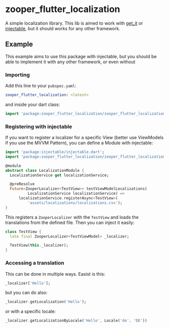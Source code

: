 # zooper_flutter_localization

A simple localization library.
This lib is aimed to work with [get_it](https://pub.dev/packages/get_it) or [injectable](https://pub.dev/packages/injectable),
but it should works for any other framework.

## Example

This example aims to use this package with injectable, but you should be able to implement it with any other framework, or even without

### Importing

Add this line to your `pubspec.yaml`:

``` yaml
zooper_flutter_localization: <latest>
```

and inside your dart class:

``` dart 
import 'package:zooper_flutter_localization/zooper_flutter_localization.dart';
```

### Registering with injectable

If you want to register a localizer for a specific View (better use ViewModels if you use the MVVM Pattern),
you can define a Module with injectable:

``` dart
import 'package:injectable/injectable.dart';
import 'package:zooper_flutter_localization/zooper_flutter_localization.dart';

@module
abstract class LocalizationModule {
  LocalizationService get localizationService;

  @preResolve
  Future<ZooperLocalizer<TestView>> testViewModelLocalizations(
          LocalizationService localizationService) =>
      localizationService.registerAsync<TestView>(
          'assets/localizations/localizations.csv');
}
```

This registers a `ZooperLocalizer` with the `TestView` and loads the translations from the defined file.
Then you can inject it easily:

``` dart
class TestView {
  late final ZooperLocalizer<TestViewModel> _localizer;

  TestView(this._localizer);
}
```

### Accessing a translation

This can be done in multiple ways. Easist is this:

``` dart
_localizer['Hello'];
```

but you can do also:

``` dart
_localizer.getLocalization('Hello');
```

or with a specific locale:

``` dart
_localizer.getLocalizationByLocale('Hello', Locale('de', 'DE'))
```